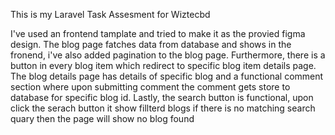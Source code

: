 This is my Laravel Task Assesment for Wiztecbd 

I've used an frontend tamplate and tried to make it as the provied figma design. The blog page fatches data from database and shows in the fronend, i've also added pagination to the blog page.
Furthermore, there is a button in every blog item which redirect to specific blog item details page.
The blog details page has details of specific blog and a functional comment section where upon submitting comment the comment gets store to database for specific blog id. Lastly, the search button is functional, upon click the serach button it show fillterd blogs if there is no matching search quary then the page will show no blog found 
